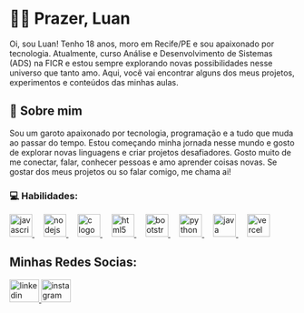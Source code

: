 
# 👨‍💻 Prazer, Luan

Oi, sou Luan! Tenho 18 anos, moro em Recife/PE e sou apaixonado por tecnologia. Atualmente, curso Análise e Desenvolvimento de Sistemas (ADS) na FICR e estou sempre explorando novas possibilidades nesse universo que tanto amo. Aqui, você vai encontrar alguns dos meus projetos, experimentos e conteúdos das minhas aulas.


## 🚀 Sobre mim

Sou um garoto apaixonado por tecnologia, programação e a tudo que muda ao passar do tempo. Estou começando minha jornada nesse mundo e gosto de explorar novas linguagens e criar projetos desafiadores. Gosto muito de me conectar, falar, conhecer pessoas e amo aprender coisas novas. Se gostar dos meus projetos ou so falar comigo, me chama ai!

### 💻 Habilidades:     
<div align="left">
  <a href="https://developer.mozilla.org/pt-BR/docs/Web/JavaScript" target="_blank"> 
    <img src="https://cdn.jsdelivr.net/gh/devicons/devicon/icons/javascript/javascript-original.svg" height="40" alt="javascript logo"/> 
  </a>
  <img width="12" /> 
  <a href="https://developer.mozilla.org/pt-BR/docs/Glossary/Node.js" target="_blank">
    <img src="https://cdn.jsdelivr.net/gh/devicons/devicon/icons/nodejs/nodejs-original.svg" height="40" alt="nodejs logo"/>
  </a>
  <img width="12" />
  <a href="https://pt.wikipedia.org/wiki/C_(linguagem_de_programação)" target="_blank">
    <img src="https://cdn.jsdelivr.net/gh/devicons/devicon/icons/c/c-original.svg" height="40" alt="c logo"/>
  </a>
  <img width="12" />
  <a href="https://developer.mozilla.org/pt-BR/docs/Web/HTML" target="_blank">
    <img src="https://cdn.jsdelivr.net/gh/devicons/devicon/icons/html5/html5-original.svg" height="40" alt="html5 logo"/>
  </a>
  <img width="12" />
  <a href="https://getbootstrap.com/docs/" target="_blank">
    <img src="https://cdn.jsdelivr.net/gh/devicons/devicon/icons/bootstrap/bootstrap-original.svg" height="40" alt="bootstrap logo"/>
  </a>
  <img width="12" />
  <a href="https://developer.mozilla.org/pt-BR/docs/Glossary/Python" target="_blank">
    <img src="https://cdn.jsdelivr.net/gh/devicons/devicon/icons/python/python-original.svg" height="40" alt="python logo"/>
  </a>
  <img width="12" />
  <a href="https://docs.oracle.com/en/java/" target="_blank">
    <img src="https://skillicons.dev/icons?i=java" height="40" alt="java logo"/>
  </a>
  <img width="12" />
  <a href="https://vercel.com/docs" target="_blank">
    <img src="https://cdn.simpleicons.org/vercel/000000" height="40" alt="vercel logo"/>
  </a>
</div>

###

## Minhas Redes Socias:

<div align="left">
  <a href="https://www.linkedin.com/in/luanrichardsz" target="_blank">
    <img src="https://raw.githubusercontent.com/maurodesouza/profile-readme-generator/master/src/assets/icons/social/linkedin/default.svg" width="52" height="40" alt="linkedin logo"  />
  </a>
  </a>
  <a href="https://instagram.com/luanrichardsz" target="_blank">
    <img src="https://raw.githubusercontent.com/maurodesouza/profile-readme-generator/master/src/assets/icons/social/instagram/default.svg" width="52" height="40" alt="instagram logo"  />
  </a>
</div>
